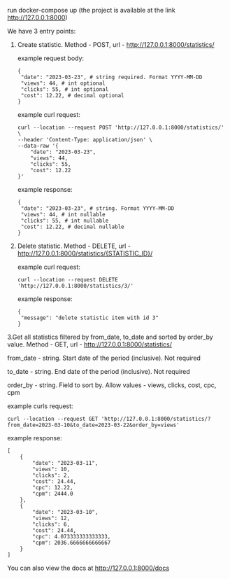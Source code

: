 run docker-compose up (the project is available at the link http://127.0.0.1:8000)
 
We have 3 entry points:

1. Create statistic. Method - POST, url - http://127.0.0.1:8000/statistics/

   example request body:
   ```
   {
    "date": "2023-03-23", # string required. Format YYYY-MM-DD
    "views": 44, # int optional
    "clicks": 55, # int optional
    "cost": 12.22, # decimal optional
   }
   ```
   
   example curl request:
   ```
   curl --location --request POST 'http://127.0.0.1:8000/statistics/' \
   --header 'Content-Type: application/json' \
   --data-raw '{
       "date": "2023-03-23",
       "views": 44,
       "clicks": 55,
       "cost": 12.22
   }'
   ```
   
   example response:
   ```
   {
    "date": "2023-03-23", # string. Format YYYY-MM-DD
    "views": 44, # int nullable
    "clicks": 55, # int nullable
    "cost": 12.22, # decimal nullable
   }
   ```
   
2. Delete statistic. Method - DELETE, url - http://127.0.0.1:8000/statistics/{STATISTIC_ID}/

   example curl request:
   ```
   curl --location --request DELETE 'http://127.0.0.1:8000/statistics/3/'
   ```
   
   example response:
   ```
   {
    "message": "delete statistic item with id 3"
   }
   ```
   
   
3.Get all statistics filtered by from_date, to_date and sorted by order_by value. Method - GET, url - http://127.0.0.1:8000/statistics/
 
   from_date - string. Start date of the period (inclusive). Not required

   to_date - string. End date of the period (inclusive). Not required
   
   order_by - string. Field to sort by. Allow values - views, clicks, cost, cpc, cpm
   
   example curls request:
   ```
   curl --location --request GET 'http://127.0.0.1:8000/statistics/?from_date=2023-03-10&to_date=2023-03-22&order_by=views'
   ```

   example response:
   ```
   [
       {
           "date": "2023-03-11",
           "views": 10,
           "clicks": 2,
           "cost": 24.44,
           "cpc": 12.22,
           "cpm": 2444.0
       },
       {
           "date": "2023-03-10",
           "views": 12,
           "clicks": 6,
           "cost": 24.44,
           "cpc": 4.073333333333333,
           "cpm": 2036.6666666666667
       }
   ]
   ```


You can also view the docs at http://127.0.0.1:8000/docs
